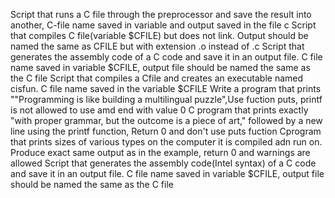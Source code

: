 Script that runs a C file through the preprocessor and save the result into another, C-file name saved in variable and output saved in the file c
Script that compiles C file(variable $CFILE) but does not link. Output should be named the same as CFILE but with extension .o instead of .c
Script that generates the assembly code of a C code and save it in an output file. C file name saved in variable $CFILE, output file should be named the same as the C file
Script that compiles a Cfile and creates an executable named cisfun. C file name saved in the variable $CFILE
Write a program that prints ""Programming is like building a multilingual puzzle",Use fuction puts, printf is not allowed to use amd end with value 0
C program that prints exactly "with proper grammar, but the outcome is a piece of art," followed by a new line using the printf function, Return 0 and don't use puts fuction
Cprogram that prints sizes of various types on the computer it is compiled adn run on. Produce exact same output as in the example, return 0 and warnings are allowed
Script that generates the assembly code(Intel syntax) of a C code and save it in an output file. C file name saved in variable $CFILE, output file should be named the same as the C file

